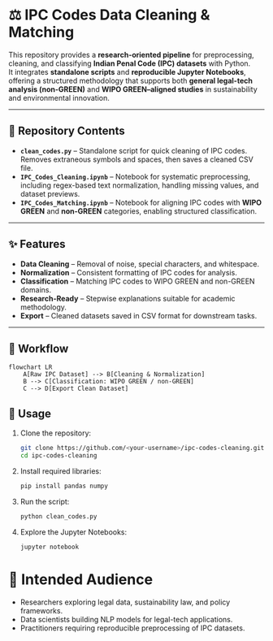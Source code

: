 # ⚖️ IPC Codes Data Cleaning & Matching

This repository provides a **research-oriented pipeline** for preprocessing, cleaning, and classifying **Indian Penal Code (IPC) datasets** with Python.  
It integrates **standalone scripts** and **reproducible Jupyter Notebooks**, offering a structured methodology that supports both **general legal-tech analysis (non-GREEN)** and **WIPO GREEN–aligned studies** in sustainability and environmental innovation.

---

## 📂 Repository Contents
- **`clean_codes.py`** – Standalone script for quick cleaning of IPC codes. Removes extraneous symbols and spaces, then saves a cleaned CSV file.  
- **`IPC_Codes_Cleaning.ipynb`** – Notebook for systematic preprocessing, including regex-based text normalization, handling missing values, and dataset previews.  
- **`IPC_Codes_Matching.ipynb`** – Notebook for aligning IPC codes with **WIPO GREEN** and **non-GREEN** categories, enabling structured classification.

---

## ✨ Features
- **Data Cleaning** – Removal of noise, special characters, and whitespace.  
- **Normalization** – Consistent formatting of IPC codes for analysis.  
- **Classification** – Matching IPC codes to WIPO GREEN and non-GREEN domains.  
- **Research-Ready** – Stepwise explanations suitable for academic methodology.  
- **Export** – Cleaned datasets saved in CSV format for downstream tasks.  

---

## 🔄 Workflow

```mermaid
flowchart LR
    A[Raw IPC Dataset] --> B[Cleaning & Normalization]
    B --> C[Classification: WIPO GREEN / non-GREEN]
    C --> D[Export Clean Dataset]
```

## 🚀 Usage
1. Clone the repository:
   ```bash
   git clone https://github.com/<your-username>/ipc-codes-cleaning.git
   cd ipc-codes-cleaning
   
2. Install required libraries:
   ```bash
   pip install pandas numpy

3. Run the script:
   ```bash
   python clean_codes.py

4. Explore the Jupyter Notebooks:
   ```bash
   jupyter notebook

# 🎯 Intended Audience

- Researchers exploring legal data, sustainability law, and policy frameworks.
- Data scientists building NLP models for legal-tech applications.
- Practitioners requiring reproducible preprocessing of IPC datasets.
